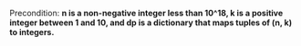 Precondition: **n is a non-negative integer less than 10^18, k is a positive integer between 1 and 10, and dp is a dictionary that maps tuples of (n, k) to integers.**